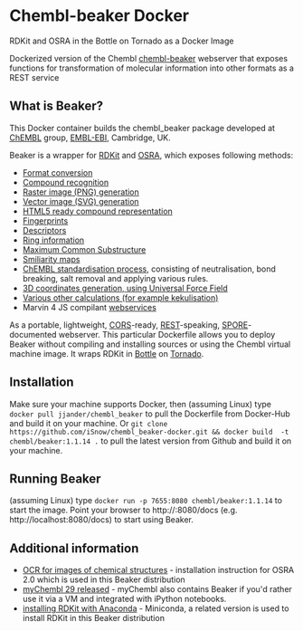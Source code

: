# Chembl-beaker Docker
RDKit and OSRA in the Bottle on Tornado as a Docker Image

Dockerized version of the Chembl [chembl-beaker](https://github.com/chembl/chembl_beaker) webserver that exposes functions for transformation of molecular information into other formats as a REST service

## What is Beaker?

This Docker container builds the chembl_beaker package developed at [ChEMBL](https://www.ebi.ac.uk/chembl/) group, [EMBL-EBI](https://www.ebi.ac.uk/), Cambridge, UK.

Beaker is a wrapper for [RDKit](http://www.rdkit.org/) and [OSRA](http://cactus.nci.nih.gov/osra/), which exposes following methods:

 * [Format conversion](https://github.com/chembl/chembl_beaker/blob/master/chembl_beaker/beaker/core_apps/conversions/views.py)
 * [Compound recognition](https://github.com/chembl/chembl_beaker/blob/master/chembl_beaker/beaker/core_apps/osra/views.py)
 * [Raster image (PNG) generation](https://github.com/chembl/chembl_beaker/blob/master/chembl_beaker/beaker/core_apps/rasterImages/views.py)
 * [Vector image (SVG) generation](https://github.com/chembl/chembl_beaker/blob/master/chembl_beaker/beaker/core_apps/svgImages/views.py)
 * [HTML5 ready compound representation](https://github.com/chembl/chembl_beaker/blob/master/chembl_beaker/beaker/core_apps/jsonImages/views.py)
 * [Fingerprints](https://github.com/chembl/chembl_beaker/blob/master/chembl_beaker/beaker/core_apps/fingerprints/views.py)
 * [Descriptors](https://github.com/chembl/chembl_beaker/blob/master/chembl_beaker/beaker/core_apps/descriptors/views.py)
 * [Ring information](https://github.com/chembl/chembl_beaker/blob/master/chembl_beaker/beaker/core_apps/ringInfo/views.py)
 * [Maximum Common Substructure](https://github.com/chembl/chembl_beaker/blob/master/chembl_beaker/beaker/core_apps/mcs/views.py)
 * [Smiliarity maps](https://github.com/chembl/chembl_beaker/blob/master/chembl_beaker/beaker/core_apps/similarityMaps/views.py)
 * [ChEMBL standardisation process](https://wwwdev.ebi.ac.uk/chembl/extra/francis/standardiser/), consisting of neutralisation, bond breaking, salt removal and applying various rules.
 * [3D coordinates generation, using Universal Force Field](https://github.com/chembl/chembl_beaker/blob/master/chembl_beaker/beaker/core_apps/D3Coords/views.py)
 * [Various other calculations (for example kekulisation)](https://github.com/chembl/chembl_beaker/blob/master/chembl_beaker/beaker/core_apps/calculations/views.py)
 * Marvin 4 JS compilant [webservices](https://marvin4js.chemaxon.com/marvin4js-latest/docs/dev/webservices.html)

As a portable, lightweight, [CORS](https://en.wikipedia.org/wiki/Cross-origin_resource_sharing)-ready, [REST](https://en.wikipedia.org/wiki/Representational_state_transfer)-speaking, [SPORE](https://github.com/SPORE/specifications)-documented webserver. This particular Dockerfile allows you to deploy Beaker without compiling and installing sources or using the Chembl virtual machine image. It wraps RDKit in [Bottle](http://bottlepy.org/docs/dev/) on [Tornado](http://www.tornadoweb.org/en/stable/).

## Installation
Make sure your machine supports Docker, then (assuming Linux) type `docker pull jjander/chembl_beaker` to pull the Dockerfile from Docker-Hub and build it on your machine. Or `git clone https://github.com/iSnow/chembl_beaker-docker.git && docker build  -t chembl/beaker:1.1.14 .` to pull the latest version from Github and build it on your machine.

## Running Beaker
(assuming Linux) type `docker run -p 7655:8080 chembl/beaker:1.1.14` to start the image. Point your browser to http://<DOCKER-SERVER>:8080/docs (e.g. http://localhost:8080/docs) to start using Beaker.

## Additional information

* [OCR for images of chemical structures](https://metamolecular.com/blog/2013/08/07/reading-chemical-structures-from-images-with-osra-2-0/) - installation instruction for OSRA 2.0 which is used in this Beaker distribution
* [myChembl 29 released](http://chembl.blogspot.de/2014/10/mychembl-19-released.html) - myChembl also contains Beaker if you'd rather use it via a VM and integrated with iPython notebooks.
* [installing RDKit with Anaconda](http://www.rdkit.org/docs/Install.html) - Miniconda, a related version is used to install RDKit in this Beaker distribution

